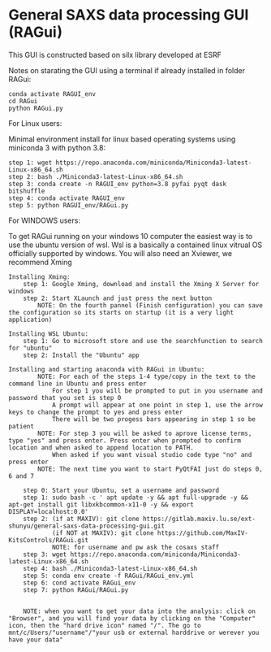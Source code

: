 # General SAXS data processing GUI (RAGui)

This GUI is constructed based on silx library developed at ESRF

Notes on starating the GUI using a terminal if already installed in folder RAGui:

    conda activate RAGUI_env
    cd RAGui
    python RAGui.py


For Linux users:

Minimal environment install for linux based operating systems using miniconda 3 with python 3.8:

    step 1: wget https://repo.anaconda.com/miniconda/Miniconda3-latest-Linux-x86_64.sh
    step 2: bash ./Miniconda3-latest-Linux-x86_64.sh
    step 3: conda create -n RAGUI_env python=3.8 pyfai pyqt dask bitshuffle
    step 4: conda activate RAGUI_env
    step 5: python RAGUI_env/RAGui.py   
    

For WINDOWS users:

To get RAGui running on your windows 10 computer the easiest way is to use the ubuntu version of wsl.
Wsl is a basically a contained linux vitrual OS officially supported by windows.
You will also need an Xviewer, we recommend Xming

    Installing Xming:
        step 1: Google Xming, download and install the Xming X Server for windows
        step 2: Start XLaunch and just press the next button
            NOTE: On the fourth pannel (Finish configuration) you can save the configuration so its starts on startup (it is a very light application) 

    Installing WSL Ubuntu:
        step 1: Go to microsoft store and use the searchfunction to search for "ubuntu"
        step 2: Install the "Ubuntu" app

    Installing and starting anaconda with RAGui in Ubuntu:
            NOTE: For each of the steps 1-4 type/copy in the text to the command line in Ubuntu and press enter
                For step 1 you will be prompted to put in you username and password that you set is step 0
                A prompt will appear at one point in step 1, use the arrow keys to change the prompt to yes and press enter
                There will be two progess bars appearing in step 1 so be patient   
            NOTE: For step 3 you will be asked to aprove license terms, type "yes" and press enter. Press enter when prompted to confirm location and when asked to append location to PATH.
                When asked if you want visual studio code type "no" and press enter
            NOTE: The next time you want to start PyQtFAI just do steps 0, 6 and 7

        step 0: Start your Ubuntu, set a username and password
        step 1: sudo bash -c ' apt update -y && apt full-upgrade -y && apt-get install git libxkbcommon-x11-0 -y && export DISPLAY=localhost:0.0' 
        step 2: (if at MAXIV): git clone https://gitlab.maxiv.lu.se/ext-shunyu/general-saxs-data-processing-gui.git
                (if NOT at MAXIV): git clone https://github.com/MaxIV-KitsControls/RAGui.git
                NOTE: for username and pw ask the cosaxs staff
        step 3: wget https://repo.anaconda.com/miniconda/Miniconda3-latest-Linux-x86_64.sh
        step 4: bash ./Miniconda3-latest-Linux-x86_64.sh
        step 5: conda env create -f RAGui/RAGui_env.yml
        step 6: cond activate RAGui_env
        step 7: python RAGui/RAGui.py


        NOTE: when you want to get your data into the analysis: click on "Browser", and you will find your data by clicking on the "Computer" icon, then the "hard drive icon" named "/". The go to mnt/c/Users/"username"/"your usb or external harddrive or werever you have your data" 
